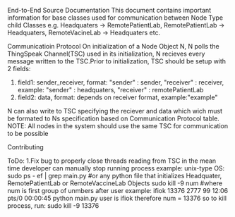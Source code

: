 End-to-End Source Documentation
This document contains important information for base classes used for communication between Node Type child Classes e.g.
Headquaters -> RemotePatientLab, RemotePatientLab -> Headquaters, RemoteVacineLab -> Headquaters etc.

Communicatioin Protocol
On initialization of a Node Object N, N polls the ThingSpeak Channel(TSC) used in its initialization, N recieves every message written to the TSC.Prior to initialization, TSC should be setup with 2 fields:
1. field1: sender_receiver, format: "sender" : sender, "receiver" : receiver, example: "sender" : headquaters, "receiver" : remotePatientLab
2. field2: data, format: depends on receiver format, example:"example"

N can also write to TSC specifying the reciever and data which wich must be formated to Ns specification based on Communication Protocol table.
NOTE: All nodes in the system should use the same TSC for communication to be possible

Contributing

ToDo:
1.Fix bug to properly close threads reading from TSC
in the mean time developer can manually stop running process example:
unix-type OS:
sudo ps - ef | grep main.py     #or any python file that initializes Headquater, RemotePatientLab or RemoteVaccineLab Objects
sudo kill -9 num                #where num is  first group of unmbers after user 
example: ifiok    13376  2777 99 12:06 pts/0    00:00:45 python main.py 
user is ifiok therefore num = 13376 so to kill process, run: sudo kill -9 13376